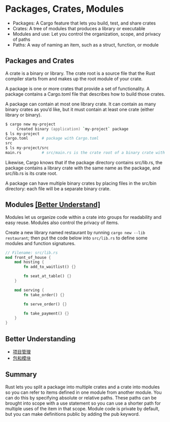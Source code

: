 # Packages, Crates, Modules

- Packages: A Cargo feature that lets you build, test, and share crates
- Crates: A tree of modules that produces a library or executable
- Modules and use: Let you control the organization, scope, and privacy of paths
- Paths: A way of naming an item, such as a struct, function, or module

## Packages and Crates

A crate is a binary or library. The crate root is a source file that the Rust compiler starts from and makes up the root module of your crate.

A package is one or more crates that provide a set of functionality. A package contains a Cargo.toml file that describes how to build those crates.

A package can contain at most one library crate. It can contain as many binary crates as you’d like, but it must contain at least one crate (either library or binary).

```zsh
$ cargo new my-project
     Created binary (application) `my-project` package
$ ls my-project
Cargo.toml      # package with Cargo.toml
src
$ ls my-project/src
main.rs         # src/main.rs is the crate root of a binary crate with the same name as the package.
```

Likewise, Cargo knows that if the package directory contains src/lib.rs, the package contains a library crate with the same name as the package, and src/lib.rs is its crate root.

A package can have multiple binary crates by placing files in the src/bin directory: each file will be a separate binary crate.

## Modules [[Better Understand]](https://tonydeng.github.io/2019/10/28/rust-mod/)

Modules let us organize code within a crate into groups for readability and easy reuse. Modules also control the privacy of items.

Create a new library named restaurant by running `cargo new --lib restaurant`; then put the code below into `src/lib.rs` to define some modules and function signatures.

```rust
// Filename: src/lib.rs
mod front_of_house {
    mod hosting {
        fn add_to_waitlist() {}

        fn seat_at_table() {}
    }

    mod serving {
        fn take_order() {}

        fn serve_order() {}

        fn take_payment() {}
    }
}
```

## Better Understanding

- [项目管理](https://wiki.jikexueyuan.com/project/rust-primer/cargo-projects-manager/cargo-projects-manager.html)
- [包和模块](https://wiki.jikexueyuan.com/project/rust-primer/module/module.html)

## Summary

Rust lets you split a package into multiple crates and a crate into modules so you can refer to items defined in one module from another module. You can do this by specifying absolute or relative paths. These paths can be brought into scope with a use statement so you can use a shorter path for multiple uses of the item in that scope. Module code is private by default, but you can make definitions public by adding the pub keyword.
